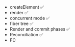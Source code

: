 - createElement ✅
- render ✅
- concurrent mode ✅
- fiber tree ✅
- Render and commit phases ✅
- Reconciliation ✅
- FC
